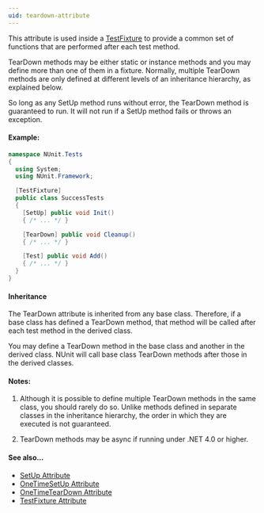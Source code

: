 ```yaml
---
uid: teardown-attribute
---
```


This attribute is used inside a [TestFixture](xref:testfixtureattribute)
to provide a common set of functions that are performed after each test method. 

TearDown methods may be either static or
instance methods and you may define more than one of them in a fixture.
Normally, multiple TearDown methods are only defined at different levels
of an inheritance hierarchy, as explained below.

So long as any SetUp method runs without error, the TearDown method is 
guaranteed to run. It will not run if a SetUp method fails or throws an 
exception.

#### Example:

```csharp
namespace NUnit.Tests
{
  using System;
  using NUnit.Framework;

  [TestFixture]
  public class SuccessTests
  {
    [SetUp] public void Init()
    { /* ... */ }

    [TearDown] public void Cleanup()
    { /* ... */ }

    [Test] public void Add()
    { /* ... */ }
  }
}
```

#### Inheritance

The TearDown attribute is inherited from any base class. Therefore, if a base 
class has defined a TearDown method, that method will be called 
after each test method in the derived class. 
	
You may define a TearDown method
in the base class and another in the derived class. NUnit will call base
class TearDown methods after those in the derived classes.
   
#### Notes:

1. Although it is possible to define multiple TearDown methods
   in the same class, you should rarely do so. Unlike methods defined in
   separate classes in the inheritance hierarchy, the order in which they
   are executed is not guaranteed.

2. TearDown methods may be async if running under .NET 4.0 or higher.

#### See also...
 * [SetUp Attribute](SetUp.md)
 * [OneTimeSetUp Attribute](OneTimeSetUp.md)
 * [OneTimeTearDown Attribute](OneTimeTearDown.md)
 * [TestFixture Attribute](TestFixture.md)

